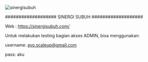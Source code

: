 ![sinergisubuh](https://user-images.githubusercontent.com/104113266/177234995-bb5b40c0-1cad-482a-9261-aa62cd36a68a.png)

###################
SINERGI SUBUH
###################

Web : https://sinergisubuh.com/

Untuk melakukan testing bagian akses ADMIN, bisa menggunakan:

username: ayo.scaleup@gmail.com

pass: aku
